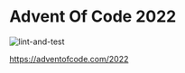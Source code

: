 # Advent Of Code 2022

![lint-and-test](https://github.com/jondye/adventofcode2022/actions/workflows/lint-and-test.yml/badge.svg)

https://adventofcode.com/2022
